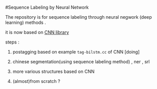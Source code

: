 #Sequence Labeling by Neural Network

The repository is for sequence labeling through neural negwork (deep learning) methods .

it is now based on [CNN library](https://github.com/clab/cnn)

steps :

1. postagging based on example `tag-bilstm.cc` of CNN [doing]

2. chinese segmentation(using sequence labeling method) , ner , srl

3. more various structures based on CNN

4. (almost)from scratch ?


